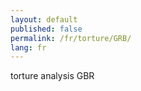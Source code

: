 ```yaml
---
layout: default
published: false
permalink: /fr/torture/GRB/
lang: fr
---
```


torture analysis GBR
